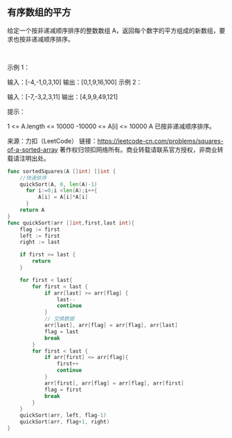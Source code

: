 ## 有序数组的平方

给定一个按非递减顺序排序的整数数组 A，返回每个数字的平方组成的新数组，要求也按非递减顺序排序。

 

示例 1：

输入：[-4,-1,0,3,10]
输出：[0,1,9,16,100]
示例 2：

输入：[-7,-3,2,3,11]
输出：[4,9,9,49,121]
 

提示：

1 <= A.length <= 10000
-10000 <= A[i] <= 10000
A 已按非递减顺序排序。

来源：力扣（LeetCode）
链接：https://leetcode-cn.com/problems/squares-of-a-sorted-array
著作权归领扣网络所有。商业转载请联系官方授权，非商业转载请注明出处。

```go
func sortedSquares(A []int) []int {
    //快速排序
    quickSort(A, 0, len(A)-1)
      for i:=0;i <len(A);i++{
          A[i] = A[i]*A[i]
      }
    return A
}
func quickSort(arr []int,first,last int){
    flag := first
	left := first
	right := last

    if first >= last {
		return 
	}

    for first < last{
        for first < last {
            if arr[last] >= arr[flag] {
				last--
				continue
			}
            // 交换数据
			arr[last], arr[flag] = arr[flag], arr[last]
			flag = last
			break
        }
        for first < last {
			if arr[first] <= arr[flag]{
				first++
				continue
			}
			arr[first], arr[flag] = arr[flag], arr[first]
			flag = first
			break
		}
    }
    quickSort(arr, left, flag-1)
	quickSort(arr, flag+1, right)
}
```
